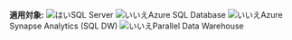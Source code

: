<Token>**適用対象:** ![はい](media/yes-icon.png)SQL Server ![いいえ](media/no-icon.png)Azure SQL Database ![いいえ](media/no-icon.png)Azure Synapse Analytics (SQL DW) ![いいえ](media/no-icon.png)Parallel Data Warehouse </Token>

